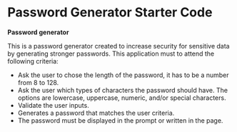 # Password Generator Starter Code

**Password generator**

This is a password generator created to increase security for sensitive data by generating stronger passwords. This application must to attend the following criteria:

- Ask the user to chose the length of the password, it has to be a number from 8 to 128.
- Ask the user which types of characters the password should have. The options are lowercase, uppercase, numeric, and/or special characters. 
- Validate the user inputs.
- Generates a password that matches the user criteria.
- The password must be displayed in the prompt or written in the page.
